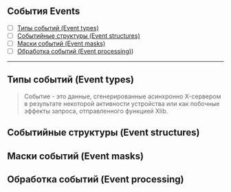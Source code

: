 ## События Events
- [ ] [Типы событий (Event types)](./Events.md#Типы-событий-Event-types)
- [ ] [Событийные структуры (Event structures)](./Events.md#Событийные-структуры-Event-structures)
- [ ] [Маски событий (Event masks)](./Events.md#Маски-событий-Event-masks)
- [ ] [Обработка событий (Event processing)](./Events.md#Обработка-событий-Event-processing))
------------
## Типы событий (Event types)
> Событие - это данные, сгенерированные асинхронно X-сервером в результате некоторой активности устройства или как побочные эффекты запроса, отправленного функцией Xlib.

## Событийные структуры (Event structures)


## Маски событий (Event masks)


## Обработка событий (Event processing)

